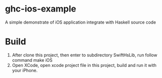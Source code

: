 # ghc-ios-example
A simple demonstrate of iOS application integrate with Haskell source code

Build
================
1. After clone this project, then enter to subdirectory SwiftHsLib, run follow command
       make iOS
2. Open XCode, open xcode project file in this project, build and run it with your iPhone.
